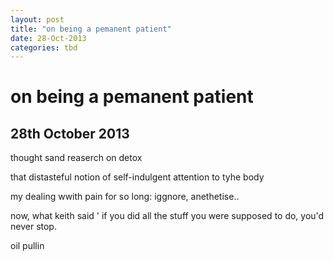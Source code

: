 ```yaml
---
layout: post
title: "on being a pemanent patient"
date: 28-Oct-2013
categories: tbd
---
```


# on being a pemanent patient

## 28th October 2013

thought sand reaserch on detox

that distasteful notion of self-indulgent attention to tyhe body

my dealing wwith pain for so long: iggnore,   anethetise..

now, what keith said ' if you did all the stuff you were supposed to do, you'd never stop.

oil pullin
